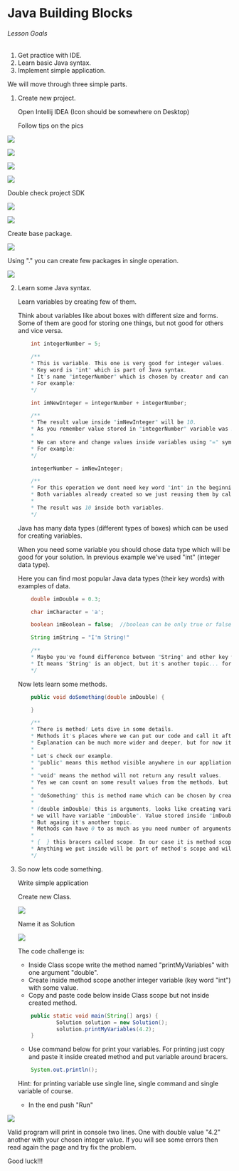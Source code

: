 # Java Building Blocks

###### Lesson Goals

1. Get practice with IDE.
2. Learn basic Java syntax.
3. Implement simple application.

We will move through three simple parts.

1. Create new project.

   Open Intellij IDEA (Icon should be somewhere on Desktop)

   Follow tips on the pics

![](https://github.com/akhambir/JavaBuildingBlocks/blob/master/resources/img/icon_1.png)

![](https://github.com/akhambir/JavaBuildingBlocks/blob/master/resources/img/icon_9.png)

![](https://github.com/akhambir/JavaBuildingBlocks/blob/master/resources/img/icon_10.png)

![](https://github.com/akhambir/JavaBuildingBlocks/blob/master/resources/img/icon_2.png)

Double check project SDK

![](https://github.com/akhambir/JavaBuildingBlocks/blob/master/resources/img/icon_7.png)

![](https://github.com/akhambir/JavaBuildingBlocks/blob/master/resources/img/icon_4.png)

Create base package.

![](https://github.com/akhambir/JavaBuildingBlocks/blob/master/resources/img/icon_8.png)

Using "." you can create few packages in single operation.

![](https://github.com/akhambir/JavaBuildingBlocks/blob/master/resources/img/icon_3.png)


2. Learn some Java syntax.

   Learn variables by creating few of them.

   Think about variables like about boxes with different size and forms.
   Some of them are good for storing one things, but not good for others and vice versa.

    ```java
        int integerNumber = 5;

        /**
        * This is variable. This one is very good for integer values.
        * Key word is "int" which is part of Java syntax.
        * It's name "integerNumber" which is chosen by creator and can be user for calling it again
        * For example:
        */

        int imNewInteger = integerNumber + integerNumber;

        /**
        * The result value inside "imNewInteger" will be 10.
        * As you remember value stored in "integerNumber" variable was 5.
        *
        * We can store and change values inside variables using "=" symbol.
        * For example:
        */

        integerNumber = imNewInteger;

        /**
        * For this operation we dont need key word "int" in the beginning of the string.
        * Both variables already created so we just reusing them by calling their names.
        *
        * The result was 10 inside both variables.
        */

    ```

    Java has many data types (different types of boxes) which can be used for creating variables.

    When you need some variable you should chose data type which will be good for your solution.
    In previous example we've used "int" (integer data type).

    Here you can find most popular Java data types (their key words) with examples of data.


    ```java
        double imDouble = 0.3;

        char imCharacter = 'a';

        boolean imBoolean = false;  //boolean can be only true or false

        String imString = "I'm String!"

        /**
        * Maybe you've found difference between "String" and other key words. Yes "String" starts from capital letter.
        * It means "String" is an object, but it's another topic... for now just keep it in mind.
        */
    ```

    Now lets learn some methods.

    ```java
        public void doSomething(double imDouble) {

        }

        /**
        * There is method! Lets dive in some details.
        * Methods it's places where we can put our code and call it after from some other part of the program.
        * Explanation can be much more wider and deeper, but for now it is enough.
        *
        * Let's check our example.
        * "public" means this method visible anywhere in our appliation
        *
        * "void" means the method will not return any result values.
        * Yes we can count on some result values from the methods, but today we skip it.
        *
        * "doSomething" this is method name which can be chosen by creator and should be very informative.
        *
        * (double imDouble) this is arguments, looks like creating variable. And yes inside method "doSomething"
        * we will have variable "imDouble". Value stored inside "imDouble" will be taken from calling place.
        * But againg it's another topic.
        * Methods can have 0 to as much as you need number of arguments, but if you put more then 3 it will looks ugly.
        *
        * {  } this bracers called scope. In our case it is method scope.
        * Anything we put inside will be part of method's scope and will be executed when the method will be called.
        */
    ```

3. So now lets code something.

    Write simple application

    Create new Class.

    ![](https://github.com/akhambir/JavaBuildingBlocks/blob/master/resources/img/icon_5.png)

    Name it as Solution

    ![](https://github.com/akhambir/JavaBuildingBlocks/blob/master/resources/img/icon_6.png)

    The code challenge is:

    * Inside Class scope write the method named "printMyVariables" with one argument "double".
    * Create inside method scope another integer variable (key word "int") with some value.
    * Copy and paste code below inside Class scope but not inside created method.

    ```java
        public static void main(String[] args) {
                Solution solution = new Solution();
                solution.printMyVariables(4.2);
        }
    ```

    * Use command below for print your variables. For printing just copy and paste it inside created method
    and put variable around bracers.

    ```java
        System.out.println();
    ```

    Hint: for printing variable use single line, single command and single variable of course.

    * In the end push "Run"

![](https://github.com/akhambir/JavaBuildingBlocks/blob/master/resources/img/icon_11.png)



   Valid program will print in console two lines. One with double value "4.2" another with your chosen integer value.
   If you will see some errors then read again the page and try fix the problem.

   Good luck!!!